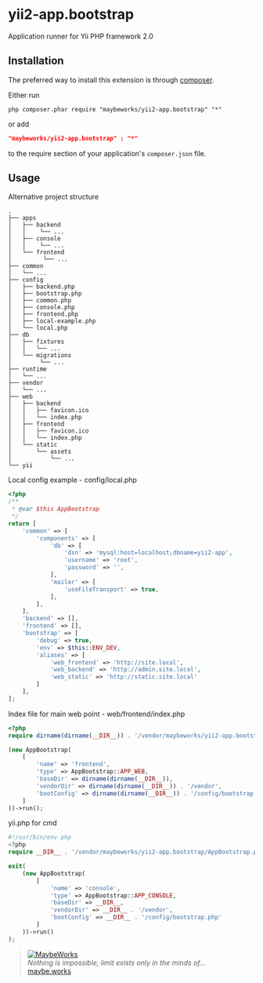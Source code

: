 yii2-app.bootstrap
============

Application runner for Yii PHP framework 2.0 

Installation
------------
The preferred way to install this extension is through [composer](http://getcomposer.org/download/).

Either run

```
php composer.phar require "maybeworks/yii2-app.bootstrap" "*"
```

or add

```json
"maybeworks/yii2-app.bootstrap" : "*"
```

to the require section of your application's `composer.json` file.

Usage
-----
Alternative project structure
```
.
├── apps
│   ├── backend
│   │    └── ...
│   ├── console
│   │    └── ...
│   └── frontend
│         └── ...
├── common
│   └── ...
├── config
│   ├── backend.php
│   ├── bootstrap.php
│   ├── common.php
│   ├── console.php
│   ├── frontend.php
│   ├── local-example.php
│   └── local.php
├── db
│   ├── fixtures
│   │   └── ...
│   └── migrations
│        └── ...
├── runtime
│   └── ...
├── vendor
│   └── ...
├── web
│   ├── backend
│   │   ├── favicon.ico
│   │   └── index.php
│   ├── frontend
│   │   ├── favicon.ico
│   │   └── index.php
│   └── static
│       └── assets
│           └── ...
└── yii
```

Local config example - config/local.php
```php
<?php
/**
 * @var $this AppBootstrap
 */
return [
    'common' => [
        'components' => [
            'db' => [
                'dsn' => 'mysql:host=localhost;dbname=yii2-app',
                'username' => 'root',
                'password' => '',
            ],
            'mailer' => [
                'useFileTransport' => true,
            ],
        ],
    ],
    'backend' => [],
    'frontend' => [],
    'bootstrap' => [
        'debug' => true,
        'env' => $this::ENV_DEV,
        'aliases' => [
            'web_frontend' => 'http://site.local',
            'web_backend' => 'http://admin.site.local',
            'web_static' => 'http://static.site.local'
        ]
    ],
];

```

Index file for main web point - web/frontend/index.php

```php
<?php
require dirname(dirname(__DIR__)) . '/vendor/maybeworks/yii2-app.bootstrap/AppBootstrap.php';

(new AppBootstrap(
    [
        'name' => 'frontend',
        'type' => AppBootstrap::APP_WEB,
        'baseDir' => dirname(dirname(__DIR__)),
        'vendorDir' => dirname(dirname(__DIR__)) . '/vendor',
        'bootConfig' => dirname(dirname(__DIR__)) . '/config/bootstrap.php'
    ]
))->run();
```

yii.php for cmd
```php
#!/usr/bin/env php
<?php
require __DIR__ . '/vendor/maybeworks/yii2-app.bootstrap/AppBootstrap.php';

exit(
    (new AppBootstrap(
        [
            'name' => 'console',
            'type' => AppBootstrap::APP_CONSOLE,
            'baseDir' => __DIR__,
            'vendorDir' => __DIR__ . '/vendor',
            'bootConfig' => __DIR__ . '/config/bootstrap.php'
        ]
    ))->run()
);
```

> [![MaybeWorks](http://maybe.works/logo/logo_mw.png)](http://maybe.works)  
<i>Nothing is impossible, limit exists only in the minds of...</i>  
[maybe.works](http://maybe.works)
